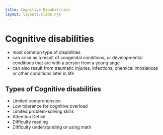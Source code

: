 ```yaml
---
title: Cognitive Disabilities
layout: layouts/slide.njk
---
```


# Cognitive disabilities

- most common type of disabilities
- can arise as a result of congenital conditions, or developmental conditions that are with a person from a young ange
- can also result from traumatic injuries, infections, chemical imbalances or other conditions later in life

## Types of Cognitive disabilities

- Limited comprehension
- Low tolerance for cognitive overload
- Limited problem-solving skills
- Attention Deficit
- Difficulty reading
- Difficulty understanding or using math
